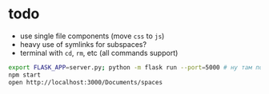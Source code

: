 # todo
- use single file components (move `css` to `js`)
- heavy use of symlinks for subspaces?
- terminal with `cd`, `rm`, etc (all commands support)

```sh
export FLASK_APP=server.py; python -m flask run --port=5000 # ну там по разному можно, но например
npm start
open http://localhost:3000/Documents/spaces
```

